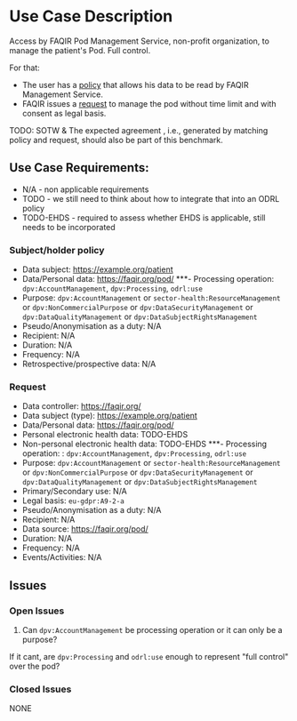 # Use Case Description

Access by FAQIR Pod Management Service, non-profit organization, to manage the patient's Pod. Full control.

For that:
- The user has a [policy](policy-22.ttl) that allows his data to be read by FAQIR Management Service.
- FAQIR issues a [request](request-22.ttl) to manage the pod without time limit and with consent as legal basis.

TODO: SOTW & The expected agreement , i.e., generated by matching policy and request, should also be part of this benchmark.

## Use Case Requirements:

- N/A - non applicable requirements
- TODO - we still need to think about how to integrate that into an ODRL policy
- TODO-EHDS - required to assess whether EHDS is applicable, still needs to be incorporated 

### Subject/holder policy

- Data subject: <https://example.org/patient>
- Data/Personal data: <https://faqir.org/pod/>
***- Processing operation: `dpv:AccountManagement`, `dpv:Processing`, `odrl:use`
- Purpose: `dpv:AccountManagement` or `sector-health:ResourceManagement` or `dpv:NonCommercialPurpose` or `dpv:DataSecurityManagement` or `dpv:DataQualityManagement` or `dpv:DataSubjectRightsManagement`
- Pseudo/Anonymisation as a duty: N/A
- Recipient: N/A
- Duration: N/A
- Frequency: N/A
- Retrospective/prospective data: N/A

### Request

- Data controller: <https://faqir.org/>
- Data subject (type): <https://example.org/patient>
- Data/Personal data: <https://faqir.org/pod/>
- Personal electronic health data: TODO-EHDS
- Non-personal electronic health data: TODO-EHDS
***- Processing operation: : `dpv:AccountManagement`, `dpv:Processing`, `odrl:use`
- Purpose: `dpv:AccountManagement` or `sector-health:ResourceManagement` or `dpv:NonCommercialPurpose` or `dpv:DataSecurityManagement` or `dpv:DataQualityManagement` or `dpv:DataSubjectRightsManagement`
- Primary/Secondary use: N/A
- Legal basis: `eu-gdpr:A9-2-a`
- Pseudo/Anonymisation as a duty: N/A
- Recipient: N/A
- Data source: <https://faqir.org/pod/>
- Duration: N/A
- Frequency: N/A
- Events/Activities: N/A

## Issues
### Open Issues

1. Can `dpv:AccountManagement` be processing operation or it can only be a purpose?

If it cant, are `dpv:Processing` and `odrl:use` enough to represent "full control" over the pod?

### Closed Issues

NONE